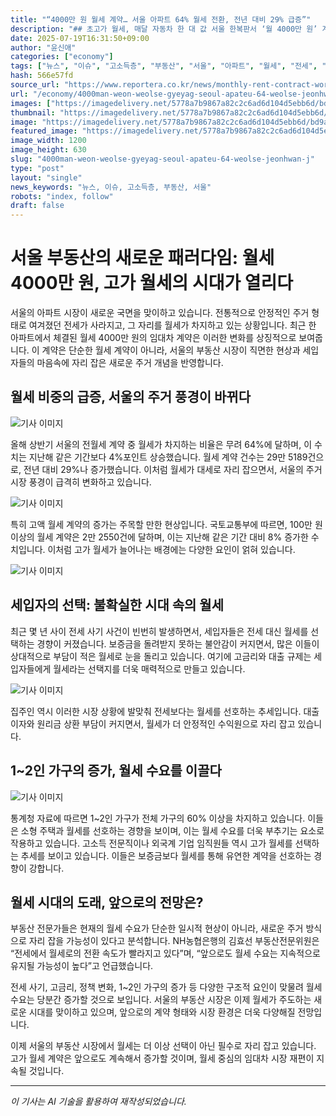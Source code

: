 ```yaml
---
title: "“4000만 원 월세 계약… 서울 아파트 64% 월세 전환, 전년 대비 29% 급증”"
description: "## 초고가 월세, 매달 자동차 한 대 값 서울 한복판서 ‘월 4000만 원’ 계약 ..."
date: 2025-07-19T16:31:50+09:00
author: "윤신애"
categories: ["economy"]
tags: ["뉴스", "이슈", "고소득층", "부동산", "서울", "아파트", "월세", "전세", "초고가 월세", "임대차 시장", "부동산 트렌드"]
hash: 566e57fd
source_url: "https://www.reportera.co.kr/news/monthly-rent-contract-worth-40-million-won/"
url: "/economy/4000man-weon-weolse-gyeyag-seoul-apateu-64-weolse-jeonhwan-j/"
images: ["https://imagedelivery.net/5778a7b9867a82c2c6ad6d104d5ebb6d/bd9ad42b-27da-4ef7-8fb1-96cbeae82c00/public"]
thumbnail: "https://imagedelivery.net/5778a7b9867a82c2c6ad6d104d5ebb6d/bd9ad42b-27da-4ef7-8fb1-96cbeae82c00/public"
image: "https://imagedelivery.net/5778a7b9867a82c2c6ad6d104d5ebb6d/bd9ad42b-27da-4ef7-8fb1-96cbeae82c00/public"
featured_image: "https://imagedelivery.net/5778a7b9867a82c2c6ad6d104d5ebb6d/bd9ad42b-27da-4ef7-8fb1-96cbeae82c00/public"
image_width: 1200
image_height: 630
slug: "4000man-weon-weolse-gyeyag-seoul-apateu-64-weolse-jeonhwan-j"
type: "post"
layout: "single"
news_keywords: "뉴스, 이슈, 고소득층, 부동산, 서울"
robots: "index, follow"
draft: false
---
```


# 서울 부동산의 새로운 패러다임: 월세 4000만 원, 고가 월세의 시대가 열리다

서울의 아파트 시장이 새로운 국면을 맞이하고 있습니다. 전통적으로 안정적인 주거 형태로 여겨졌던 전세가 사라지고, 그 자리를 월세가 차지하고 있는 상황입니다. 최근 한 아파트에서 체결된 월세 4000만 원의 임대차 계약은 이러한 변화를 상징적으로 보여줍니다. 이 계약은 단순한 월세 계약이 아니라, 서울의 부동산 시장이 직면한 현상과 세입자들의 마음속에 자리 잡은 새로운 주거 개념을 반영합니다.

## 월세 비중의 급증, 서울의 주거 풍경이 바뀌다


![기사 이미지](https://imagedelivery.net/5778a7b9867a82c2c6ad6d104d5ebb6d/98026424-9045-48ba-90e0-84cb1ae4a500/public)


올해 상반기 서울의 전월세 계약 중 월세가 차지하는 비율은 무려 64%에 달하며, 이 수치는 지난해 같은 기간보다 4%포인트 상승했습니다. 월세 계약 건수는 29만 5189건으로, 전년 대비 29%나 증가했습니다. 이처럼 월세가 대세로 자리 잡으면서, 서울의 주거시장 풍경이 급격히 변화하고 있습니다.


![기사 이미지](https://imagedelivery.net/5778a7b9867a82c2c6ad6d104d5ebb6d/afd31e08-df15-46a1-1a5e-739adb0f9b00/public)


특히 고액 월세 계약의 증가는 주목할 만한 현상입니다. 국토교통부에 따르면, 100만 원 이상의 월세 계약은 2만 2550건에 달하며, 이는 지난해 같은 기간 대비 8% 증가한 수치입니다. 이처럼 고가 월세가 늘어나는 배경에는 다양한 요인이 얽혀 있습니다.


![기사 이미지](https://imagedelivery.net/5778a7b9867a82c2c6ad6d104d5ebb6d/cf062a15-94a4-4318-e29a-e0d049b54a00/public)


## 세입자의 선택: 불확실한 시대 속의 월세

최근 몇 년 사이 전세 사기 사건이 빈번히 발생하면서, 세입자들은 전세 대신 월세를 선택하는 경향이 커졌습니다. 보증금을 돌려받지 못하는 불안감이 커지면서, 많은 이들이 상대적으로 부담이 적은 월세로 눈을 돌리고 있습니다. 여기에 고금리와 대출 규제는 세입자들에게 월세라는 선택지를 더욱 매력적으로 만들고 있습니다.


![기사 이미지](https://imagedelivery.net/5778a7b9867a82c2c6ad6d104d5ebb6d/bd9ad42b-27da-4ef7-8fb1-96cbeae82c00/public)


집주인 역시 이러한 시장 상황에 발맞춰 전세보다는 월세를 선호하는 추세입니다. 대출 이자와 원리금 상환 부담이 커지면서, 월세가 더 안정적인 수익원으로 자리 잡고 있습니다. 

## 1~2인 가구의 증가, 월세 수요를 이끌다


![기사 이미지](https://imagedelivery.net/5778a7b9867a82c2c6ad6d104d5ebb6d/670db711-116d-491f-5290-a5e98ef4ef00/public)


통계청 자료에 따르면 1~2인 가구가 전체 가구의 60% 이상을 차지하고 있습니다. 이들은 소형 주택과 월세를 선호하는 경향을 보이며, 이는 월세 수요를 더욱 부추기는 요소로 작용하고 있습니다. 고소득 전문직이나 외국계 기업 임직원들 역시 고가 월세를 선택하는 추세를 보이고 있습니다. 이들은 보증금보다 월세를 통해 유연한 계약을 선호하는 경향이 강합니다.

## 월세 시대의 도래, 앞으로의 전망은?

부동산 전문가들은 현재의 월세 수요가 단순한 일시적 현상이 아니라, 새로운 주거 방식으로 자리 잡을 가능성이 있다고 분석합니다. NH농협은행의 김효선 부동산전문위원은 “전세에서 월세로의 전환 속도가 빨라지고 있다”며, “앞으로도 월세 수요는 지속적으로 유지될 가능성이 높다”고 언급했습니다.

전세 사기, 고금리, 정책 변화, 1~2인 가구의 증가 등 다양한 구조적 요인이 맞물려 월세 수요는 당분간 증가할 것으로 보입니다. 서울의 부동산 시장은 이제 월세가 주도하는 새로운 시대를 맞이하고 있으며, 앞으로의 계약 형태와 시장 환경은 더욱 다양해질 전망입니다.

이제 서울의 부동산 시장에서 월세는 더 이상 선택이 아닌 필수로 자리 잡고 있습니다. 고가 월세 계약은 앞으로도 계속해서 증가할 것이며, 월세 중심의 임대차 시장 재편이 지속될 것입니다.

---
*이 기사는 AI 기술을 활용하여 재작성되었습니다.*
